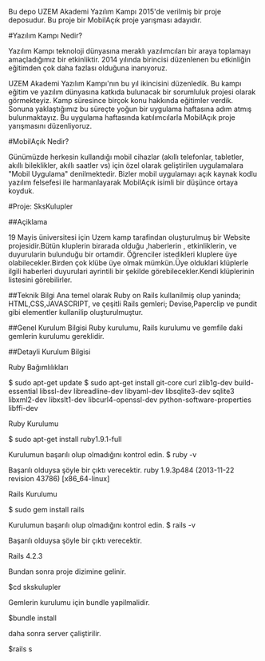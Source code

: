 Bu depo UZEM Akademi Yazılım Kampı 2015'de verilmiş bir proje deposudur. Bu proje bir MobilAçık proje yarışması adayıdır.

#Yazılım Kampı Nedir?

Yazılım Kampı teknoloji dünyasına meraklı yazılımcıları bir araya toplamayı amaçladığımız bir etkinliktir. 2014 yılında birincisi düzenlenen bu etkinliğin eğitimden çok daha fazlası olduğuna inanıyoruz.

UZEM Akademi Yazılım Kampı'nın bu yıl ikincisini düzenledik. Bu kampı eğitim ve yazılım dünyasına katkıda bulunacak bir sorumluluk projesi olarak görmekteyiz. Kamp süresince birçok konu hakkında eğitimler verdik. Sonuna yaklaştığımız bu süreçte yoğun bir uygulama haftasına adım atmış bulunmaktayız. Bu uygulama haftasında katılımcılarla MobilAçık proje yarışmasını düzenliyoruz.

#MobilAçık Nedir?

Günümüzde herkesin kullandığı mobil cihazlar (akıllı telefonlar, tabletler, akıllı bileklikler, akıllı saatler vs) için özel olarak geliştirilen uygulamalara "Mobil Uygulama" denilmektedir. Bizler mobil uygulamayı açık kaynak kodlu yazılım felsefesi ile harmanlayarak MobilAçık isimli bir düşünce ortaya koyduk.

#Proje: SksKulupler

##Açiklama

  19 Mayis üniversitesi için Uzem kamp tarafindan oluşturulmuş bir Website projesidir.Bütün kluplerin birarada olduğu ,haberlerin , etkinliklerin, ve duyurularin bulunduğu bir ortamdir.
    Öğrenciler istedikleri kluplere üye olabilecekler.Birden çok klübe üye olmak mümkün.Üye olduklari klüplerle ilgili haberleri duyurulari ayrintili bir şekilde görebilecekler.Kendi klüplerinin listesini görebilirler.
  
##Teknik Bilgi
Ana temel olarak Ruby on Rails kullanilmiş olup yaninda;
HTML,CSS,JAVASCRIPT, ve çeşitli Rails gemleri;
Devise,Paperclip ve pundit gibi elementler kullanilip oluşturulmuştur.
  
##Genel Kurulum Bilgisi
  Ruby kurulumu, Rails kurulumu ve gemfile daki gemlerin kurulumu gereklidir.

##Detayli Kurulum Bilgisi
    
  Ruby Bağımlılıkları

$ sudo apt-get update
$ sudo apt-get install git-core curl zlib1g-dev build-essential libssl-dev libreadline-dev libyaml-dev libsqlite3-dev sqlite3 libxml2-dev libxslt1-dev libcurl4-openssl-dev python-software-properties libffi-dev

Ruby Kurulumu

$ sudo apt-get install ruby1.9.1-full

Kurulumun başarılı olup olmadığını kontrol edin.
$ ruby -v

Başarılı olduysa şöyle bir çıktı verecektir.
ruby 1.9.3p484 (2013-11-22 revision 43786) [x86_64-linux]

Rails Kurulumu

$ sudo gem install rails

Kurulumun başarılı olup olmadığını kontrol edin.
$ rails -v

Başarılı olduysa şöyle bir çıktı verecektir.

Rails 4.2.3

Bundan sonra proje dizimine gelinir.

$cd skskulupler

Gemlerin kurulumu için bundle yapilmalidir.

$bundle install

daha sonra server çaliştirilir.

$rails s

